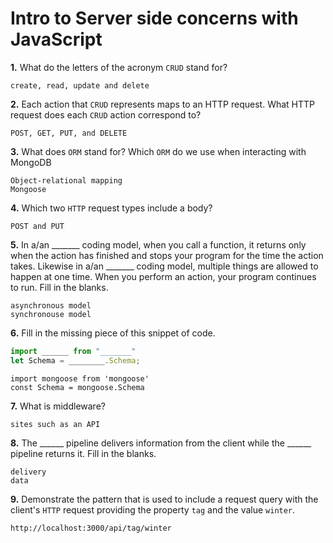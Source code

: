 # Intro to Server side concerns with JavaScript

**1.** What do the letters of the acronym `CRUD` stand for?
<!-- enter you answer in the space below -->
```
create, read, update and delete

```
**2.** Each action that `CRUD` represents maps to an HTTP request. What HTTP request does each `CRUD` action correspond to?
<!-- enter you answer in the space below -->
```
POST, GET, PUT, and DELETE
```
**3.** What does `ORM` stand for? Which `ORM` do we use when interacting with MongoDB
<!-- enter you answer in the space below -->
```
Object-relational mapping
Mongoose
```
**4.** Which two `HTTP` request types include a body?
<!-- enter you answer in the space below -->
```
POST and PUT
```
**5.** In a/an _______ coding model, when you call a function, it returns only when the action has finished and stops your program for the time the action takes. Likewise in a/an _______ coding model, multiple things are allowed to happen at one time. When you perform an action, your program continues to run.  Fill in the blanks.
<!-- enter you answer in the space below -->
```
asynchronous model
synchronouse model

```

**6.** Fill in the missing piece of this snippet of code.
```js
import ______ from "_______"
let Schema = ________.Schema;
```
<!-- enter you answer in the space below -->
```
import mongoose from 'mongoose'
const Schema = mongoose.Schema
```
**7.** What is middleware?
<!-- enter you answer in the space below -->
```
sites such as an API
```
**8.** The ______ pipeline delivers information from the client while the ______ pipeline returns it. Fill in the blanks. 
<!-- enter you answer in the space below -->
```
delivery
data
```
**9.** 
Demonstrate the pattern that is used to include a request query with the client's `HTTP` request providing the property `tag` and the value `winter`.
<!-- enter you answer in the space below -->
```
http://localhost:3000/api/tag/winter

```
